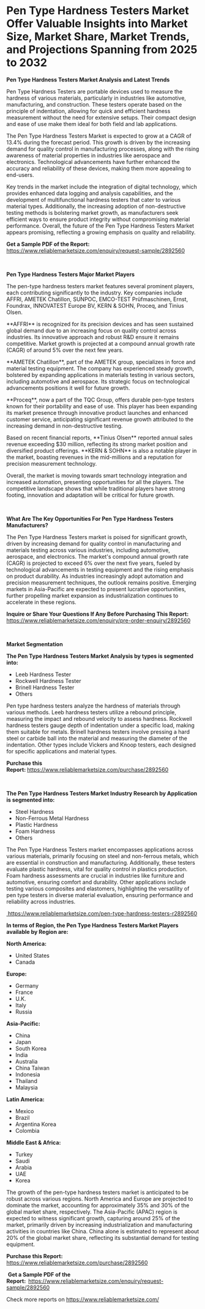 <p><h1>Pen Type Hardness Testers Market Offer Valuable Insights into Market Size, Market Share, Market Trends, and Projections Spanning from 2025 to 2032</h1></p><p><strong>Pen Type Hardness Testers Market Analysis and Latest Trends</strong></p>
<p><p>Pen Type Hardness Testers are portable devices used to measure the hardness of various materials, particularly in industries like automotive, manufacturing, and construction. These testers operate based on the principle of indentation, allowing for quick and efficient hardness measurement without the need for extensive setups. Their compact design and ease of use make them ideal for both field and lab applications.</p><p>The Pen Type Hardness Testers Market is expected to grow at a CAGR of 13.4% during the forecast period. This growth is driven by the increasing demand for quality control in manufacturing processes, along with the rising awareness of material properties in industries like aerospace and electronics. Technological advancements have further enhanced the accuracy and reliability of these devices, making them more appealing to end-users.</p><p>Key trends in the market include the integration of digital technology, which provides enhanced data logging and analysis capabilities, and the development of multifunctional hardness testers that cater to various material types. Additionally, the increasing adoption of non-destructive testing methods is bolstering market growth, as manufacturers seek efficient ways to ensure product integrity without compromising material performance. Overall, the future of the Pen Type Hardness Testers Market appears promising, reflecting a growing emphasis on quality and reliability.</p></p>
<p><strong>Get a Sample PDF of the Report:&nbsp;</strong> <a href="https://www.reliablemarketsize.com/enquiry/request-sample/2892560?utm_campaign=2925&utm_medium=2&utm_source=Github&utm_content=ia&utm_term=15032025&utm_id=pen-type-hardness-testers">https://www.reliablemarketsize.com/enquiry/request-sample/2892560</a></p>
<p>&nbsp;</p>
<p><strong>Pen Type Hardness Testers Major Market Players</strong></p>
<p><p>The pen-type hardness testers market features several prominent players, each contributing significantly to the industry. Key companies include AFFRI, AMETEK Chatillon, SUNPOC, EMCO-TEST Prüfmaschinen, Ernst, Foundrax, INNOVATEST Europe BV, KERN & SOHN, Proceq, and Tinius Olsen.</p><p>**AFFRI** is recognized for its precision devices and has seen sustained global demand due to an increasing focus on quality control across industries. Its innovative approach and robust R&D ensure it remains competitive. Market growth is projected at a compound annual growth rate (CAGR) of around 5% over the next few years.</p><p>**AMETEK Chatillon**, part of the AMETEK group, specializes in force and material testing equipment. The company has experienced steady growth, bolstered by expanding applications in materials testing in various sectors, including automotive and aerospace. Its strategic focus on technological advancements positions it well for future growth.</p><p>**Proceq**, now a part of the TQC Group, offers durable pen-type testers known for their portability and ease of use. This player has been expanding its market presence through innovative product launches and enhanced customer service, anticipating significant revenue growth attributed to the increasing demand in non-destructive testing.</p><p>Based on recent financial reports, **Tinius Olsen** reported annual sales revenue exceeding $30 million, reflecting its strong market position and diversified product offerings. **KERN & SOHN** is also a notable player in the market, boasting revenues in the mid-millions and a reputation for precision measurement technology.</p><p>Overall, the market is moving towards smart technology integration and increased automation, presenting opportunities for all the players. The competitive landscape shows that while traditional players have strong footing, innovation and adaptation will be critical for future growth.</p></p>
<p>&nbsp;</p>
<p><strong>What Are The Key Opportunities For Pen Type Hardness Testers Manufacturers?</strong></p>
<p><p>The Pen Type Hardness Testers market is poised for significant growth, driven by increasing demand for quality control in manufacturing and materials testing across various industries, including automotive, aerospace, and electronics. The market's compound annual growth rate (CAGR) is projected to exceed 6% over the next five years, fueled by technological advancements in testing equipment and the rising emphasis on product durability. As industries increasingly adopt automation and precision measurement techniques, the outlook remains positive. Emerging markets in Asia-Pacific are expected to present lucrative opportunities, further propelling market expansion as industrialization continues to accelerate in these regions.</p></p>
<p><strong>Inquire or Share Your Questions If Any Before Purchasing This Report:</strong> <a href="https://www.reliablemarketsize.com/enquiry/pre-order-enquiry/2892560?utm_campaign=2925&utm_medium=2&utm_source=Github&utm_content=ia&utm_term=15032025&utm_id=pen-type-hardness-testers">https://www.reliablemarketsize.com/enquiry/pre-order-enquiry/2892560</a></p>
<p>&nbsp;</p>
<p><strong>Market Segmentation</strong></p>
<p><strong>The Pen Type Hardness Testers Market Analysis by types is segmented into:</strong></p>
<p><ul><li>Leeb Hardness Tester</li><li>Rockwell Hardness Tester</li><li>Brinell Hardness Tester</li><li>Others</li></ul></p>
<p><p>Pen type hardness testers analyze the hardness of materials through various methods. Leeb hardness testers utilize a rebound principle, measuring the impact and rebound velocity to assess hardness. Rockwell hardness testers gauge depth of indentation under a specific load, making them suitable for metals. Brinell hardness testers involve pressing a hard steel or carbide ball into the material and measuring the diameter of the indentation. Other types include Vickers and Knoop testers, each designed for specific applications and material types.</p></p>
<p><strong>Purchase this Report:&nbsp;</strong><a href="https://www.reliablemarketsize.com/purchase/2892560?utm_campaign=2925&utm_medium=2&utm_source=Github&utm_content=ia&utm_term=15032025&utm_id=pen-type-hardness-testers">https://www.reliablemarketsize.com/purchase/2892560</a></p>
<p>&nbsp;</p>
<p><strong>The Pen Type Hardness Testers Market Industry Research by Application is segmented into:</strong></p>
<p><ul><li>Steel Hardness</li><li>Non-Ferrous Metal Hardness</li><li>Plastic Hardness</li><li>Foam Hardness</li><li>Others</li></ul></p>
<p><p>The Pen Type Hardness Testers market encompasses applications across various materials, primarily focusing on steel and non-ferrous metals, which are essential in construction and manufacturing. Additionally, these testers evaluate plastic hardness, vital for quality control in plastics production. Foam hardness assessments are crucial in industries like furniture and automotive, ensuring comfort and durability. Other applications include testing various composites and elastomers, highlighting the versatility of pen type testers in diverse material evaluation, ensuring performance and reliability across industries.</p></p>
<p><a href="https://www.reliablemarketsize.com/pen-type-hardness-testers-r2892560?utm_campaign=2925&utm_medium=2&utm_source=Github&utm_content=ia&utm_term=15032025&utm_id=pen-type-hardness-testers">&nbsp;https://www.reliablemarketsize.com/pen-type-hardness-testers-r2892560</a></p>
<p><strong>In terms of Region, the Pen Type Hardness Testers Market Players available by Region are:</strong></p>
<p>
    <p> <strong> North America: </strong>
        <ul>
            <li>United States</li>
            <li>Canada</li>
        </ul>
        </p> 
    <p> <strong> Europe: </strong>
        <ul>
            <li>Germany</li>
            <li>France</li>
            <li>U.K.</li>
            <li>Italy</li>
            <li>Russia</li>
        </ul>
        </p> 
    <p> <strong> Asia-Pacific: </strong>
        <ul>
            <li>China</li>
            <li>Japan</li>
            <li>South Korea</li>
            <li>India</li>
            <li>Australia</li>
            <li>China Taiwan</li>
            <li>Indonesia</li>
            <li>Thailand</li>
            <li>Malaysia</li>
        </ul>
        </p> 
    <p> <strong> Latin America: </strong>
        <ul>
            <li>Mexico</li>
            <li>Brazil</li>
            <li>Argentina Korea</li>
            <li>Colombia</li>
        </ul>
        </p> 
    <p> <strong> Middle East & Africa: </strong>
        <ul>
            <li>Turkey</li>
            <li>Saudi</li>
            <li>Arabia</li>
            <li>UAE</li>
            <li>Korea</li>
        </ul>
    </p>
    </p>
<p><p>The growth of the pen-type hardness testers market is anticipated to be robust across various regions. North America and Europe are projected to dominate the market, accounting for approximately 35% and 30% of the global market share, respectively. The Asia-Pacific (APAC) region is expected to witness significant growth, capturing around 25% of the market, primarily driven by increasing industrialization and manufacturing activities in countries like China. China alone is estimated to represent about 20% of the global market share, reflecting its substantial demand for testing equipment.</p></p>
<p><strong>Purchase this Report: </strong><a href="https://www.reliablemarketsize.com/purchase/2892560?utm_campaign=2925&utm_medium=2&utm_source=Github&utm_content=ia&utm_term=15032025&utm_id=pen-type-hardness-testers">https://www.reliablemarketsize.com/purchase/2892560</a></p>
<p>&nbsp;<strong>Get a Sample PDF of the Report:&nbsp;&nbsp;</strong><a href="https://www.reliablemarketsize.com/enquiry/request-sample/2892560?utm_campaign=2925&utm_medium=2&utm_source=Github&utm_content=ia&utm_term=15032025&utm_id=pen-type-hardness-testers">https://www.reliablemarketsize.com/enquiry/request-sample/2892560</a></p>
<p><strong></strong></p>
<p>Check more reports on <a href="https://www.reliablemarketsize.com/?utm_campaign=2925&utm_medium=2&utm_source=Github&utm_content=ia&utm_term=15032025&utm_id=pen-type-hardness-testers">https://www.reliablemarketsize.com/</a></p>